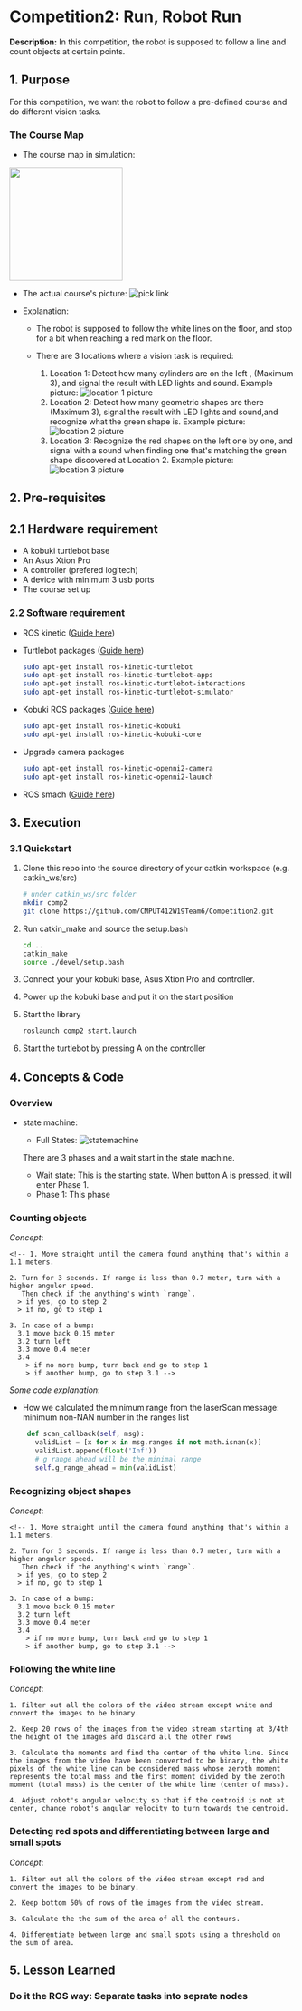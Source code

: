 # Competition2: Run, Robot Run

**Description:** In this competition, the robot is supposed to follow a line and count objects at certain points.

## 1. Purpose

For this competition, we want the robot to follow a pre-defined course and do different vision tasks. 

### The Course Map

- The course map in simulation:
<img src="https://github.com/CMPUT412W19Team6/Competition2/blob/master/course_sim.png?s=200" width="200">

- The actual course's picture:
![pick link](https://github.com/CMPUT412W19Team6/Competition2/blob/master/course_pic.png?s=200)

- Explanation:
     - The robot is supposed to follow the white lines on the floor, and stop for a bit when reaching a red mark on the floor.
     - There are 3 locations where a vision task is required:
        
        1. Location 1: Detect how many cylinders are on the left , (Maximum 3), and signal the result with LED lights and sound. 
        Example picture: ![location 1 picture](https://github.com/CMPUT412W19Team6/Competition2/blob/master/location1.png?s=200)
        2. Location 2: Detect how many geometric shapes are there (Maximum 3), signal the result with LED lights and sound,and recognize what the green shape is. 
        Example picture: ![location 2 picture](https://github.com/CMPUT412W19Team6/Competition2/blob/master/location2.png?s=200)
        3. Location 3: Recognize the red shapes on the left one by one, and signal with a sound when finding one that's matching the green shape discovered at Location 2. 
        Example picture: ![location 3 picture](https://github.com/CMPUT412W19Team6/Competition2/blob/master/location3.png?s=200)


## 2. Pre-requisites

## 2.1 Hardware requirement

- A kobuki turtlebot base
- An Asus Xtion Pro
- A controller (prefered logitech)
- A device with minimum 3 usb ports
- The course set up 

### 2.2 Software requirement

- ROS kinetic ([Guide here](http://wiki.ros.org/kinetic/Installation/Ubuntu))

- Turtlebot packages ([Guide here](http://wiki.ros.org/action/show/Robots/TurtleBot?action=show&redirect=TurtleBot))

  ```bash
  sudo apt-get install ros-kinetic-turtlebot
  sudo apt-get install ros-kinetic-turtlebot-apps
  sudo apt-get install ros-kinetic-turtlebot-interactions
  sudo apt-get install ros-kinetic-turtlebot-simulator
  ```

- Kobuki ROS packages ([Guide here](https://wiki.ros.org/kobuki/Tutorials/Installation))

  ```bash
  sudo apt-get install ros-kinetic-kobuki
  sudo apt-get install ros-kinetic-kobuki-core
  ```

- Upgrade camera packages

  ```bash
  sudo apt-get install ros-kinetic-openni2-camera
  sudo apt-get install ros-kinetic-openni2-launch
  ```

- ROS smach ([Guide here](http://wiki.ros.org/smach))

## 3. Execution

### 3.1 Quickstart

1. Clone this repo into the source directory of your catkin workspace (e.g. catkin_ws/src)

   ```bash
   # under catkin_ws/src folder
   mkdir comp2
   git clone https://github.com/CMPUT412W19Team6/Competition2.git
   ```

2. Run catkin_make and source the setup.bash

   ```bash
   cd ..
   catkin_make
   source ./devel/setup.bash
   ```

3. Connect your your kobuki base, Asus Xtion Pro and controller.

4. Power up the kobuki base and put it on the start position

5. Start the library

   ```bash
   roslaunch comp2 start.launch
   ```

6. Start the turtlebot by pressing A on the controller


## 4. Concepts & Code

### Overview

- state machine:

    -  Full States:
  ![statemachine](https://github.com/CMPUT412W19Team6/Competition2/blob/master/SM_Full.png?s=200)

    There are 3 phases and a wait start in the state machine.
    - Wait state:
        This is the starting state. When button A is pressed, it will enter Phase 1.
    - Phase 1:
        This phase

### Counting objects

_Concept_:

    <!-- 1. Move straight until the camera found anything that's within a 1.1 meters.

    2. Turn for 3 seconds. If range is less than 0.7 meter, turn with a higher anguler speed.
       Then check if the anything's winth `range`.
      > if yes, go to step 2
      > if no, go to step 1

    3. In case of a bump:
      3.1 move back 0.15 meter
      3.2 turn left
      3.3 move 0.4 meter
      3.4
        > if no more bump, turn back and go to step 1
        > if another bump, go to step 3.1 -->


_Some code explanation_:

- How we calculated the minimum range from the laserScan message: minimum non-NAN number in the ranges list
  ```python
   def scan_callback(self, msg):
     validList = [x for x in msg.ranges if not math.isnan(x)]
     validList.append(float('Inf'))
     # g range ahead will be the minimal range
     self.g_range_ahead = min(validList)
  ```
### Recognizing object shapes

_Concept_:

    <!-- 1. Move straight until the camera found anything that's within a 1.1 meters.

    2. Turn for 3 seconds. If range is less than 0.7 meter, turn with a higher anguler speed.
       Then check if the anything's winth `range`.
      > if yes, go to step 2
      > if no, go to step 1

    3. In case of a bump:
      3.1 move back 0.15 meter
      3.2 turn left
      3.3 move 0.4 meter
      3.4
        > if no more bump, turn back and go to step 1
        > if another bump, go to step 3.1 -->

### Following the white line

_Concept_:

    1. Filter out all the colors of the video stream except white and convert the images to be binary.

    2. Keep 20 rows of the images from the video stream starting at 3/4th the height of the images and discard all the other rows

    3. Calculate the moments and find the center of the white line. Since the images from the video have been converted to be binary, the white pixels of the white line can be considered mass whose zeroth moment represents the total mass and the first moment divided by the zeroth moment (total mass) is the center of the white line (center of mass).

    4. Adjust robot's angular velocity so that if the centroid is not at center, change robot's angular velocity to turn towards the centroid.
    
### Detecting red spots and differentiating between large and small spots

_Concept_:

    1. Filter out all the colors of the video stream except red and convert the images to be binary.

    2. Keep bottom 50% of rows of the images from the video stream.

    3. Calculate the the sum of the area of all the contours.

    4. Differentiate between large and small spots using a threshold on the sum of area.
      
## 5. Lesson Learned

### Do it the ROS way: Separate tasks into seprate nodes
